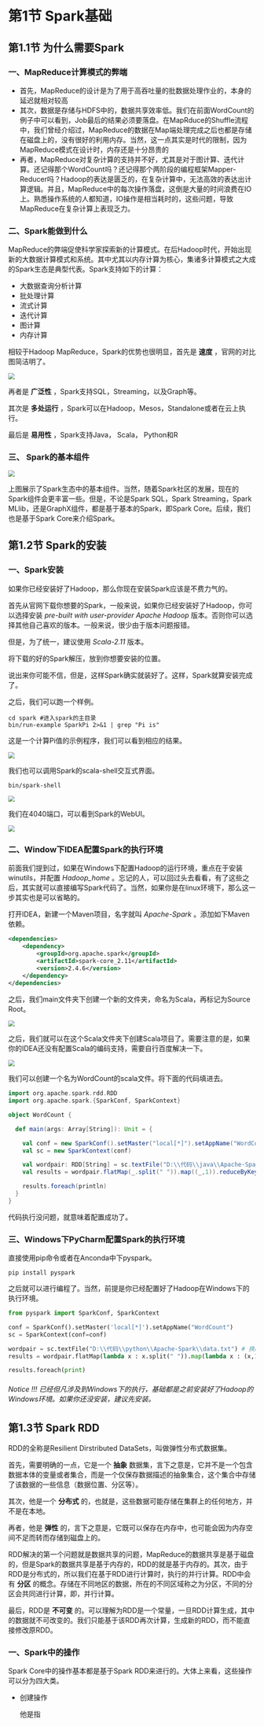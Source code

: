 # 第1节 Spark基础

## 第1.1节 为什么需要Spark

### 一、MapReduce计算模式的弊端

- 首先，MapReduce的设计是为了用于高吞吐量的批数据处理作业的，本身的延迟就相对较高
- 其次，数据是存储与HDFS中的，数据共享效率低。我们在前面WordCount的例子中可以看到，Job最后的结果必须要落盘。在MapRduce的Shuffle流程中，我们曾经介绍过，MapReduce的数据在Map端处理完成之后也都是存储在磁盘上的，没有很好的利用内存。当然，这一点其实是时代的限制，因为MapReduce模式在设计时，内存还是十分昂贵的
- 再者，MapReduce对复杂计算的支持并不好，尤其是对于图计算、迭代计算。还记得那个WordCount吗？还记得那个两阶段的编程框架Mapper-Reducer吗？Hadoop的表达是匮乏的，在复杂计算中，无法高效的表达出计算逻辑。并且，MapReduce中的每次操作落盘，这倒是大量的时间浪费在IO上。熟悉操作系统的人都知道，IO操作是相当耗时的，这些问题，导致MapReduce在复杂计算上表现乏力。

### 二、Spark能做到什么

MapReduce的弊端促使科学家探索新的计算模式。在后Hadoop时代，开始出现新的大数据计算模式和系统。其中尤其以内存计算为核心，集诸多计算模式之大成的Spark生态是典型代表。Spark支持如下的计算：

- 大数据查询分析计算
- 批处理计算
- 流式计算
- 迭代计算
- 图计算
- 内存计算

相较于Hadoop MapReduce，Spark的优势也很明显，首先是 **速度** ，官网的对比图简洁明了。

<img src="https://github.com/luzhouxiaobai/Big-Data-Review/blob/master/file/spark/speed.png" style="zoom:80%;" />

再者是 **广泛性** ，Spark支持SQL，Streaming，以及Graph等。

其次是 **多处运行** ，Spark可以在Hadoop，Mesos，Standalone或者在云上执行。

最后是 **易用性** ，Spark支持Java， Scala， Python和R

### 三、 Spark的基本组件

<img src="https://github.com/luzhouxiaobai/Big-Data-Review/blob/master/file/spark/spark组件.png" style="zoom:80%;" />

上图展示了Spark生态中的基本组件。当然，随着Spark社区的发展，现在的Spark组件会更丰富一些。但是，不论是Spark SQL，Spark Streaming，Spark MLlib，还是GraphX组件，都是基于基本的Spark，即Spark Core。后续，我们也是基于Spark Core来介绍Spark。

## 第1.2节 Spark的安装

### 一、Spark安装

如果你已经安装好了Hadoop，那么你现在安装Spark应该是不费力气的。

首先从官网下载你想要的Spark，一般来说，如果你已经安装好了Hadoop，你可以选择安装 *pre-built with user-provider Apache Hadoop* 版本。否则你可以选择其他自己喜欢的版本。一般来说，很少由于版本问题报错。

但是，为了统一，建议使用 *Scala-2.11* 版本。

将下载的好的Spark解压，放到你想要安装的位置。

说出来你可能不信，但是，这样Spark确实就装好了。这样，Spark就算安装完成了。

之后，我们可以跑一个样例。

```shell
cd spark #进入spark的主目录
bin/run-example SparkPi 2>&1 | grep "Pi is"
```

这是一个计算Pi值的示例程序，我们可以看到相应的结果。

<img src="https://github.com/luzhouxiaobai/Big-Data-Review/blob/master/file/spark/spark-pi.png" style="zoom:80%;" />

我们也可以调用Spark的scala-shell交互式界面。

```shell
bin/spark-shell
```

<img src="https://github.com/luzhouxiaobai/Big-Data-Review/blob/master/file/spark/spark-shell.png" style="zoom:80%;" />

我们在4040端口，可以看到Spark的WebUI。

<img src="https://github.com/luzhouxiaobai/Big-Data-Review/blob/master/file/spark/spark-web.png" style="zoom:80%;" />

### 二、Window下IDEA配置Spark的执行环境

前面我们提到过，如果在Windows下配置Hadoop的运行环境，重点在于安装winutils，并配置 *Hadoop_home* 。忘记的人，可以回过头去看看，有了这些之后，其实就可以直接编写Spark代码了。当然，如果你是在linux环境下，那么这一步其实也是可以省略的。

打开IDEA，新建一个Maven项目，名字就叫 *Apache-Spark* 。添加如下Maven依赖。

```xml
<dependencies>
    <dependency>
        <groupId>org.apache.spark</groupId>
        <artifactId>spark-core_2.11</artifactId>
        <version>2.4.6</version>
    </dependency>
</dependencies>
```

之后，我们main文件夹下创建一个新的文件夹，命名为Scala，再标记为Source Root。

<img src="https://github.com/luzhouxiaobai/Big-Data-Review/blob/master/file/spark/idea-p1.png" style="zoom:80%;" />

之后，我们就可以在这个Scala文件夹下创建Scala项目了。需要注意的是，如果你的IDEA还没有配置Scala的编码支持，需要自行百度解决一下。

<img src="https://github.com/luzhouxiaobai/Big-Data-Review/blob/master/file/spark/idea-p2.png" style="zoom:80%;" />

我们可以创建一个名为WordCount的scala文件。将下面的代码填进去。

```scala
import org.apache.spark.rdd.RDD
import org.apache.spark.{SparkConf, SparkContext}

object WordCount {

  def main(args: Array[String]): Unit = {

    val conf = new SparkConf().setMaster("local[*]").setAppName("WordCount")
    val sc = new SparkContext(conf)

    val wordpair: RDD[String] = sc.textFile("D:\\代码\\java\\Apache-Spark\\data.txt") //换成你自己的路径
    val results = wordpair.flatMap(_.split(" ")).map((_,1)).reduceByKey(_+_)

    results.foreach(println)
  }
}
```

代码执行没问题，就意味着配置成功了。

### 三、Windows下PyCharm配置Spark的执行环境

直接使用pip命令或者在Anconda中下pyspark。

```shell
pip install pyspark
```

之后就可以进行编程了。当然，前提是你已经配置好了Hadoop在Windows下的执行环境。

```python
from pyspark import SparkConf, SparkContext

conf = SparkConf().setMaster('local[*]').setAppName("WordCount")
sc = SparkContext(conf=conf)

wordpair = sc.textFile("D:\\代码\\python\\Apache-Spark\\data.txt") # 换成你的路径
results = wordpair.flatMap(lambda x : x.split(" ")).map(lambda x : (x,1)).reduceByKey(lambda x, y : x + y)

results.foreach(print)
```

###### Notice !!!  已经但凡涉及到Windows下的执行，基础都是之前安装好了Hadoop的Windows环境。如果你还没安装，建议先安装。

## 第1.3节 Spark RDD

RDD的全称是Resilient Dirstributed DataSets，叫做弹性分布式数据集。

首先，需要明确的一点，它是一个 **抽象** 数据集，言下之意是，它并不是一个包含数据本体的变量或者集合，而是一个仅保存数据描述的抽象集合，这个集合中存储了该数据的一些信息（数据位置、分区等）。

其次，他是一个 **分布式** 的，也就是，这些数据可能存储在集群上的任何地方，并不是在本地。

再者，他是 **弹性** 的，言下之意是，它既可以保存在内存中，也可能会因为内存空间不足而转而存储到磁盘上的。

RDD解决的第一个问题就是数据共享的问题，MapReduce的数据共享是基于磁盘的，但是Spark的数据共享是基于内存的，RDD的就是基于内存的。其次，由于RDD是分布式的，所以我们在基于RDD进行计算时，执行的并行计算。RDD中会有 **分区** 的概念。存储在不同地区的数据，所在的不同区域称之为分区，不同的分区会共同进行计算，即，并行计算。

最后，RDD是 **不可变** 的。可以理解为RDD是一个常量，一旦RDD计算生成，其中的数据就不可改变的。我们只能基于该RDD再次计算，生成新的RDD，而不能直接修改原RDD。

### 一、Spark中的操作

Spark Core中的操作基本都是基于Spark RDD来进行的。大体上来看，这些操作可以分为四大类。

- 创建操作

  他是指